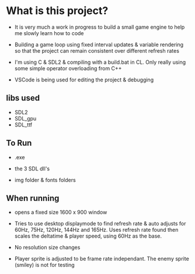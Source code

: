 # What is this project?

- It is very much a work in progress to build a small game engine to help me slowly learn how to code

- Building a game loop using fixed interval updates & variable rendering so that the project
 can remain consistent over different refresh rates

- I'm using C & SDL2 & compiling with a build.bat in CL. Only really using some simple operator overloading from C++

- VSCode is being used for editing the project & debugging

## libs used

- SDL2
- SDL_gpu
- SDL_ttf

## To Run

- .exe

- the 3 SDL dll's

- img folder & fonts folders

## When running

- opens a fixed size 1600 x 900 window

- Tries to use desktop displaymode to find refresh rate & auto adjusts for 60Hz, 75Hz, 120Hz, 144Hz and 165Hz. Uses refresh rate found then scales the deltatime & player speed, using 60Hz as the base.

- No resolution size changes

- Player sprite is adjusted to be frame rate independant. The enemy sprite (smiley) is not for testing

